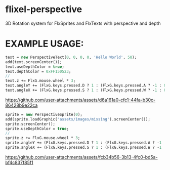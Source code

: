 # flixel-perspective
3D Rotation system for FlxSprites and FlxTexts with perspective and depth

# EXAMPLE USAGE:
```hx
text = new PerspectiveText(0, 0, 0, 0, 'Hello World', 50);
add(text.screenCenter());
text.useDepthColor = true;
text.depthColor = 0xFF150523;
//
text.z += FlxG.mouse.wheel * 3;
text.angleY += (FlxG.keys.pressed.D ? 1 : (FlxG.keys.pressed.A ? -1 : 0));
text.angleX += (FlxG.keys.pressed.S ? 1 : (FlxG.keys.pressed.W ? -1 : 0));
```
https://github.com/user-attachments/assets/d6a161a0-cfc1-44fa-b30c-86428b9e22ca

```hx
sprite = new PerspectiveSprite(0);
add(sprite.loadGraphic('assets/images/missing').screenCenter());
sprite.screenCenter();
sprite.useDepthColor = true;
//
sprite.z += FlxG.mouse.wheel * 3;
sprite.angleY += (FlxG.keys.pressed.D ? 1 : (FlxG.keys.pressed.A ? -1 : 0));
sprite.angleX += (FlxG.keys.pressed.S ? 1 : (FlxG.keys.pressed.W ? -1 : 0));
```
https://github.com/user-attachments/assets/fcb34b56-3b13-4fc0-bd5a-bf4c837f85f1
